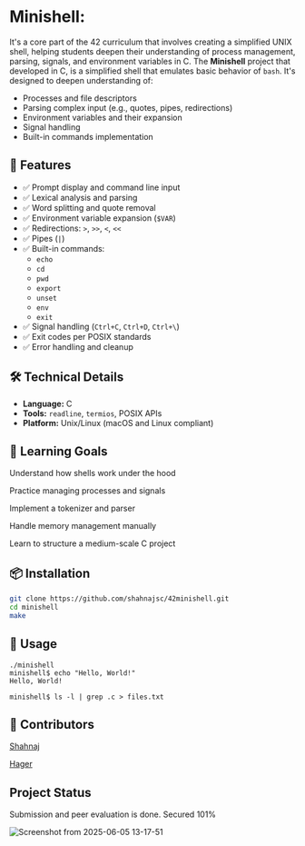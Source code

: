 # Minishell:
It's a core part of the 42 curriculum that involves creating a simplified UNIX shell, helping students deepen their understanding of process management, parsing, signals, and environment variables in C.
The **Minishell** project that developed in C, is a simplified shell that emulates basic behavior of `bash`. It's designed to deepen understanding of:
- Processes and file descriptors
- Parsing complex input (e.g., quotes, pipes, redirections)
- Environment variables and their expansion
- Signal handling
- Built-in commands implementation

## 🚀 Features

- ✅ Prompt display and command line input
- ✅ Lexical analysis and parsing
- ✅ Word splitting and quote removal
- ✅ Environment variable expansion (`$VAR`)
- ✅ Redirections: `>`, `>>`, `<`, `<<`
- ✅ Pipes (`|`)
- ✅ Built-in commands:
  - `echo`
  - `cd`
  - `pwd`
  - `export`
  - `unset`
  - `env`
  - `exit`
- ✅ Signal handling (`Ctrl+C`, `Ctrl+D`, `Ctrl+\`)
- ✅ Exit codes per POSIX standards
- ✅ Error handling and cleanup

## 🛠️ Technical Details

- **Language:** C
- **Tools:** `readline`, `termios`, POSIX APIs
- **Platform:** Unix/Linux (macOS and Linux compliant)

## 🧠 Learning Goals
Understand how shells work under the hood

Practice managing processes and signals

Implement a tokenizer and parser

Handle memory management manually

Learn to structure a medium-scale C project

## 📦 Installation

```bash
git clone https://github.com/shahnajsc/42minishell.git
cd minishell
make
```
## 🧪 Usage
```
./minishell
minishell$ echo "Hello, World!"
Hello, World!

minishell$ ls -l | grep .c > files.txt
```

## 🤝 Contributors
[Shahnaj](https://github.com/shahnajsc)

[Hager](https://github.com/imhaqer)

## Project Status
Submission and peer evaluation is done. Secured 101%

![Screenshot from 2025-06-05 13-17-51](https://github.com/user-attachments/assets/1f3dbe75-55c3-4f37-addd-47e079d6ae34)


